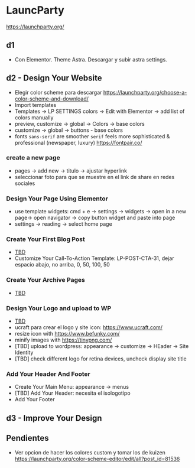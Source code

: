 # LauncParty
https://launchparty.org/

## d1
- Con Elementor. Theme Astra. Descargar y subir astra settings. 

## d2 - Design Your Website
- Elegir color scheme para descargar https://launchparty.org/choose-a-color-scheme-and-download/ 
- Import templates
- Templates -> LP SETTINGS colors -> Edit with Elementor -> add list of colors manually
- preview, customize -> global -> Colors -> base colors
- customize -> global -> buttons - base colors
- fonts `sans-serif` are smoother `serif` feels more sophisticated & professional (newspaper, luxury) https://fontpair.co/

### create a new page
- pages -> add new -> titulo -> ajustar hyperlink
- seleccionar foto para que se muestre en el link de share en redes sociales

### Design Your Page Using Elementor
- use template widgets: cmd + e -> settings -> widgets -> open in a new page-> open navigator -> copy button widget and paste into page
- settings -> reading -> select home page

### Create Your First Blog Post 
- [TBD](https://launchparty.org/create-blog-posts-with-elementor-pro/)
- Customize Your Call-To-Action Template: LP-POST-CTA-31, dejar espacio abajo, no arriba, 0, 50, 100, 50

### Create Your Archive Pages
- [TBD](https://launchparty.org/design-wordpress-archive-pages-with-elementor-pro/)

### Design Your Logo and upload to WP
- [TBD](https://launchparty.org/design-your-own-website-logo/)
- ucraft para crear el logo y site icon: https://www.ucraft.com/
- resize icon with https://www.befunky.com/ 
- minify images with https://tinypng.com/
- [TBD] upload to wordpress: appearance -> customize -> HEader -> Site Identity
- [TBD] check different logo for retina devices, uncheck display site title

### Add Your Header And Footer
- Create Your Main Menu: appearance -> menus
- [TBD] Add Your Header: necesita el isologotipo
- Add Your Footer

## d3 - Improve Your Design


## Pendientes
- Ver opcion de hacer los colores custom y tomar los de kuizen https://launchparty.org/color-scheme-editor/edit/all?post_id=81536
